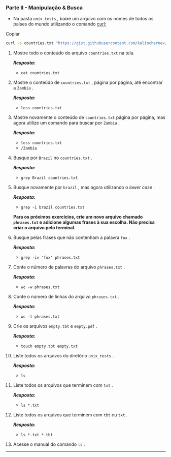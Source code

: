 ### Parte II - Manipulação & Busca

- Na pasta `unix_tests` , baixe um arquivo com os nomes de todos os países do mundo utilizando o comando [curl:](https://linux.die.net/man/1/curl)

Copiar

```sh
curl -o countries.txt "https://gist.githubusercontent.com/kalinchernev/486393efcca01623b18d/raw/daa24c9fea66afb7d68f8d69f0c4b8eeb9406e83/countries"
```

1. Mostre todo o conteúdo do arquivo `countries.txt` na tela.

   _**Resposta:**_ 

   - `cat countries.txt` 

2. Mostre o conteúdo de `countries.txt` , página por página, até encontrar a `Zambia` .

   _**Resposta:**_ 

   - `less countries.txt` 

3. Mostre novamente o conteúdo de `countries.txt` página por página, mas agora utilize um comando para buscar por `Zambia` .

   _**Resposta:**_ 

   - `less countries.txt`
   - `/Zambia` 

4. Busque por `Brazil` no `countries.txt` .

   _**Resposta:**_ 

   - `grep Brazil countries.txt`

5. Busque novamente por `brazil` , mas agora utilizando o *lower case* .

   _**Resposta:**_ 

   - ``grep -i brazil countries.txt``

   **Para os próximos exercícios, crie um novo arquivo chamado `phrases.txt` e adicione algumas frases à sua escolha. Não precisa criar o arquivo pelo terminal.**

6. Busque pelas frases que não contenham a palavra `fox` .

   _**Resposta:**_ 

   - ``grep -iv 'fox' phrases.txt``

7. Conte o número de palavras do arquivo `phrases.txt` .

   _**Resposta:**_ 

   - `wc -w phrases.txt`

8. Conte o número de linhas do arquivo `phrases.txt` .

   _**Resposta:**_ 

   - `wc -l phrases.txt `

9. Crie os arquivos `empty.tbt` e `empty.pdf` .

   _**Resposta:**_ 

   - `touch empty.tbt empty.txt`

10. Liste todos os arquivos do diretório `unix_tests` .

    _**Resposta:**_ 

    - `ls`

11. Liste todos os arquivos que terminem com `txt` .

    _**Resposta:**_ 

    - `ls *.txt`

12. Liste todos os arquivos que terminem com `tbt` ou `txt` .

    _**Resposta:**_ 

    - `ls *.txt *.tbt`

13. Acesse o manual do comando `ls` .

------